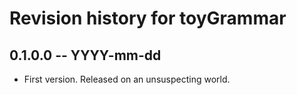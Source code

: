 # Revision history for toyGrammar

## 0.1.0.0 -- YYYY-mm-dd

* First version. Released on an unsuspecting world.
